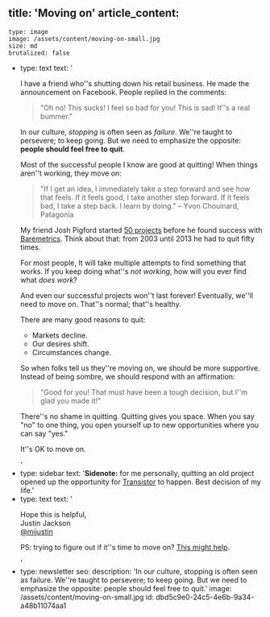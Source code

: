 title: 'Moving on'
article_content:
  -
    type: image
    image: /assets/content/moving-on-small.jpg
    size: md
    brutalized: false
  -
    type: text
    text: '<p>I have a friend who''s shutting down his retail business. He made the announcement on Facebook. People replied in the comments:</p><blockquote><p>"Oh no! This sucks! I feel so bad for you! This is sad! It''s a real bummer."</p></blockquote><p>In our culture,  <i>stopping</i> is often seen as <i>failure</i>. We''re taught to persevere; to keep going. But we need to emphasize the opposite: <b>people should feel free to quit</b>.</p><p>Most of the successful people I know are good at quitting! When things aren''t working, they move on:</p><blockquote><p>"If I get an idea, I immediately take a step forward and see how that feels. If it feels good, I take another step forward. If it feels bad, I take a step back. I learn by doing." – Yvon Chouinard, Patagonia</p></blockquote><p>My friend Josh Pigford started <a href="https://joshpigford.com/projects" target="_blank" rel="noopener noreferrer">50 projects</a> before he found success with <a href="https://baremetrics.com/" target="_blank" rel="noopener noreferrer">Baremetrics</a>. Think about that: from 2003 until 2013 he had to quit fifty times.</p><p>For most people, It will take multiple attempts to find something that works. If you keep doing what''s <i>not working</i>, how will you ever find what <i>does work</i>?&nbsp;</p><p>And even our successful projects won''t last forever! Eventually, we''ll need to move on. That''s normal; that''s healthy.</p><p>There are many good reasons to quit:</p><ul><li>Markets decline.</li><li>Our desires shift.</li><li>Circumstances change. </li></ul><p>So when folks tell us they''re moving on, we should be more supportive. Instead of being sombre, we should respond with an affirmation:</p><blockquote><p>"Good for you! That must have been a tough decision, but I''m glad you made it!"</p></blockquote><p>There''s no shame in quitting. Quitting gives you space. When you say "no" to one thing, you open yourself up to new opportunities where you can say "yes."</p><p>It''s OK to move on.</p>'
  -
    type: sidebar
    text: '**Sidenote:** for me personally, quitting an old project opened up the opportunity for [Transistor](https://transistor.fm/?via=justin) to happen. Best decision of my life.'
  -
    type: text
    text: '<p>Hope this is helpful,<br>Justin Jackson<br><a href="https://twitter.com/mijustin">@mijustin</a></p><p>PS: trying to figure out if it''s time to move on? <a href="https://justinjackson.ca/giveup">This might help</a>.</p>'
  -
    type: newsletter
seo:
  description: 'In our culture, stopping is often seen as failure. We''re taught to persevere; to keep going. But we need to emphasize the opposite: people should feel free to quit.'
  image: /assets/content/moving-on-small.jpg
id: dbd5c9e0-24c5-4e6b-9a34-a48b11074aa1
